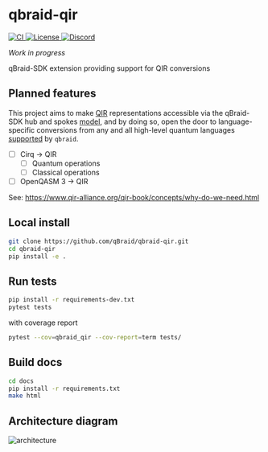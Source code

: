 # qbraid-qir

<p align="left">
  <a href="https://github.com/qBraid/qbraid-qir/actions/workflows/main.yml">
      <img src="https://github.com/qBraid/qbraid-qir/actions/workflows/main.yml/badge.svg" alt="CI">
  </a>
  <a href="https://www.gnu.org/licenses/gpl-3.0.html">
    <img src="https://img.shields.io/github/license/qBraid/qbraid.svg" alt="License"/>
  </a>
  <a href="https://discord.gg/TPBU2sa8Et">
    <img src="https://img.shields.io/discord/771898982564626445.svg?color=pink" alt="Discord"/>
  </a>
</p>

*Work in progress*

qBraid-SDK extension providing support for QIR conversions

## Planned features

This project aims to make [QIR](https://www.qir-alliance.org/) representations accessible via the qBraid-SDK hub and spokes [model](#architecture-diagram), and by doing so, open the door to language-specific conversions from any and all high-level quantum languages [supported](https://docs.qbraid.com/en/latest/sdk/overview.html#supported-frontends) by `qbraid`.

- [ ] Cirq $\rightarrow$ QIR
  - [ ] Quantum operations
  - [ ] Classical operations
- [ ] OpenQASM 3 $\rightarrow$ QIR

See: https://www.qir-alliance.org/qir-book/concepts/why-do-we-need.html

## Local install

```bash
git clone https://github.com/qBraid/qbraid-qir.git
cd qbraid-qir
pip install -e .
```

## Run tests

```bash
pip install -r requirements-dev.txt
pytest tests
```

with coverage report

```bash
pytest --cov=qbraid_qir --cov-report=term tests/
```

## Build docs

```bash
cd docs
pip install -r requirements.txt
make html
```

## Architecture diagram

![architecture](https://github.com/qBraid/qbraid-qir/assets/46977852/64da00e3-ca11-443d-b9d0-66a2a71dca0f)
